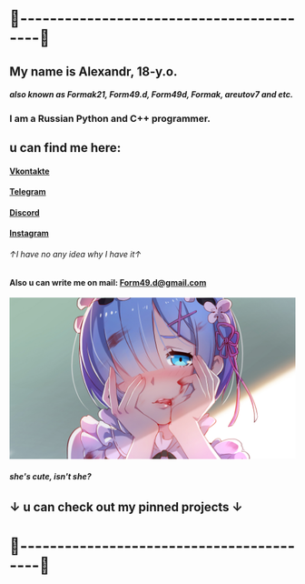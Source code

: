 # 📌-----------------------------------------📌
## My name is Alexandr, 18-y.o.
##### also known as Formak21, Form49.d, Form49d, Formak, areutov7 and etc.

### I am a Russian **Python** and **C++** programmer.

## u can find me here:
#### [Vkontakte](vk.com/formak21)
#### [Telegram](t.me/formak21)
#### [Discord](discordapp.com/users/458674488683528195)
#### [Instagram](www.instagram.com/areutov7) 
###### ↑I have no any idea why I have it↑
#### Also u can write me on mail: Form49.d@gmail.com

[![](/img/rem_image_1.png)](https://www.pixiv.net/en/artworks/57442373)
###### **she's cute, isn't she?**
## ↓ u can check out my pinned projects ↓
# 📌-----------------------------------------📌
